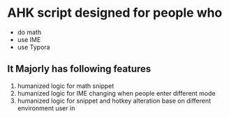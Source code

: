 # AHK script designed for people who
- do math
- use IME
- use Typora
## It Majorly has following features
1. humanized logic for math snippet
2. humanized logic for IME changing when people enter different mode
3. humanized logic for snippet and hotkey alteration base on different environment user in
